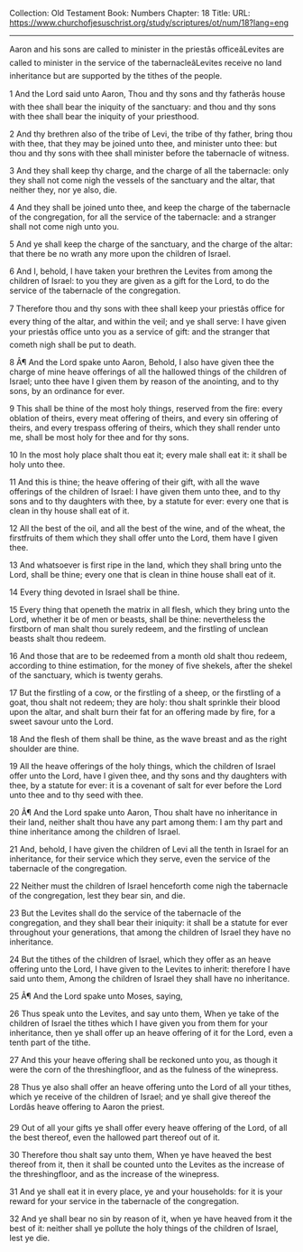 Collection: Old Testament
Book: Numbers
Chapter: 18
Title: 
URL: https://www.churchofjesuschrist.org/study/scriptures/ot/num/18?lang=eng

---

Aaron and his sons are called to minister in the priestâs officeâLevites are called to minister in the service of the tabernacleâLevites receive no land inheritance but are supported by the tithes of the people.

1 And the Lord said unto Aaron, Thou and thy sons and thy fatherâs house with thee shall bear the iniquity of the sanctuary: and thou and thy sons with thee shall bear the iniquity of your priesthood.

2 And thy brethren also of the tribe of Levi, the tribe of thy father, bring thou with thee, that they may be joined unto thee, and minister unto thee: but thou and thy sons with thee shall minister before the tabernacle of witness.

3 And they shall keep thy charge, and the charge of all the tabernacle: only they shall not come nigh the vessels of the sanctuary and the altar, that neither they, nor ye also, die.

4 And they shall be joined unto thee, and keep the charge of the tabernacle of the congregation, for all the service of the tabernacle: and a stranger shall not come nigh unto you.

5 And ye shall keep the charge of the sanctuary, and the charge of the altar: that there be no wrath any more upon the children of Israel.

6 And I, behold, I have taken your brethren the Levites from among the children of Israel: to you they are given as a gift for the Lord, to do the service of the tabernacle of the congregation.

7 Therefore thou and thy sons with thee shall keep your priestâs office for every thing of the altar, and within the veil; and ye shall serve: I have given your priestâs office unto you as a service of gift: and the stranger that cometh nigh shall be put to death.

8 Â¶ And the Lord spake unto Aaron, Behold, I also have given thee the charge of mine heave offerings of all the hallowed things of the children of Israel; unto thee have I given them by reason of the anointing, and to thy sons, by an ordinance for ever.

9 This shall be thine of the most holy things, reserved from the fire: every oblation of theirs, every meat offering of theirs, and every sin offering of theirs, and every trespass offering of theirs, which they shall render unto me, shall be most holy for thee and for thy sons.

10 In the most holy place shalt thou eat it; every male shall eat it: it shall be holy unto thee.

11 And this is thine; the heave offering of their gift, with all the wave offerings of the children of Israel: I have given them unto thee, and to thy sons and to thy daughters with thee, by a statute for ever: every one that is clean in thy house shall eat of it.

12 All the best of the oil, and all the best of the wine, and of the wheat, the firstfruits of them which they shall offer unto the Lord, them have I given thee.

13 And whatsoever is first ripe in the land, which they shall bring unto the Lord, shall be thine; every one that is clean in thine house shall eat of it.

14 Every thing devoted in Israel shall be thine.

15 Every thing that openeth the matrix in all flesh, which they bring unto the Lord, whether it be of men or beasts, shall be thine: nevertheless the firstborn of man shalt thou surely redeem, and the firstling of unclean beasts shalt thou redeem.

16 And those that are to be redeemed from a month old shalt thou redeem, according to thine estimation, for the money of five shekels, after the shekel of the sanctuary, which is twenty gerahs.

17 But the firstling of a cow, or the firstling of a sheep, or the firstling of a goat, thou shalt not redeem; they are holy: thou shalt sprinkle their blood upon the altar, and shalt burn their fat for an offering made by fire, for a sweet savour unto the Lord.

18 And the flesh of them shall be thine, as the wave breast and as the right shoulder are thine.

19 All the heave offerings of the holy things, which the children of Israel offer unto the Lord, have I given thee, and thy sons and thy daughters with thee, by a statute for ever: it is a covenant of salt for ever before the Lord unto thee and to thy seed with thee.

20 Â¶ And the Lord spake unto Aaron, Thou shalt have no inheritance in their land, neither shalt thou have any part among them: I am thy part and thine inheritance among the children of Israel.

21 And, behold, I have given the children of Levi all the tenth in Israel for an inheritance, for their service which they serve, even the service of the tabernacle of the congregation.

22 Neither must the children of Israel henceforth come nigh the tabernacle of the congregation, lest they bear sin, and die.

23 But the Levites shall do the service of the tabernacle of the congregation, and they shall bear their iniquity: it shall be a statute for ever throughout your generations, that among the children of Israel they have no inheritance.

24 But the tithes of the children of Israel, which they offer as an heave offering unto the Lord, I have given to the Levites to inherit: therefore I have said unto them, Among the children of Israel they shall have no inheritance.

25 Â¶ And the Lord spake unto Moses, saying,

26 Thus speak unto the Levites, and say unto them, When ye take of the children of Israel the tithes which I have given you from them for your inheritance, then ye shall offer up an heave offering of it for the Lord, even a tenth part of the tithe.

27 And this your heave offering shall be reckoned unto you, as though it were the corn of the threshingfloor, and as the fulness of the winepress.

28 Thus ye also shall offer an heave offering unto the Lord of all your tithes, which ye receive of the children of Israel; and ye shall give thereof the Lordâs heave offering to Aaron the priest.

29 Out of all your gifts ye shall offer every heave offering of the Lord, of all the best thereof, even the hallowed part thereof out of it.

30 Therefore thou shalt say unto them, When ye have heaved the best thereof from it, then it shall be counted unto the Levites as the increase of the threshingfloor, and as the increase of the winepress.

31 And ye shall eat it in every place, ye and your households: for it is your reward for your service in the tabernacle of the congregation.

32 And ye shall bear no sin by reason of it, when ye have heaved from it the best of it: neither shall ye pollute the holy things of the children of Israel, lest ye die.

